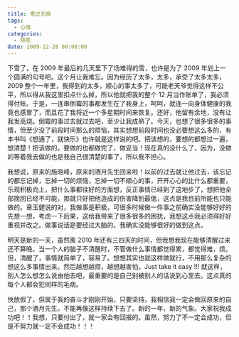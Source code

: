 ```yaml
---
title: 雪过无痕
tags:
  - 心情
categories:
  - 随笔
date: 2009-12-28 00:08:00
---
```


下雪了，在 2009 年最后的几天里下了场难得的雪，也许是为了 2009 年划上一个圆满的句号吧。这个月让我难忘。因为经历了太多，太多，承受了太多太多，2009 整个一年里，我得到的太多，顺心的事太多了，可能老天爷觉得这样不公平，所以得从我这里扣点什么掉，所以他就把我的整个 12 月当作账单了，我必须得付账。于是，一连串倒霉的事都发生在了我身上，呵呵，就连一向身体健康的我竟也感冒了，而且花了我将近一个多星期时间来恢复。还好，他留有余地，没有让我发高烧。倒霉的事过去就过去吧，至少让我成熟了。今天，也想了很多很多的事情，但至少没了前段时间那么的烦恼，其实想想前段时间也没必要想这么多的，有本书叫《想通了，就快乐》也许就是这样说的吧。把该想的，要想的都想过一遍，想清楚！把该做的，要做的也都做完了，做妥当！现在真的没什么了，因为，没做的等着我去做的也是我自己很清楚的事了，所以我不担心。

<!-- more -->

我想说，原来的施晓峰，原来的酒月先生回来啦！以前的过去就让他过去，该忘记的都忘记掉，忘掉一切的烦恼，忘掉一切不顺心的事，开开心心的比什么都重要，乐观积极向上，把什么事都往好的方面想，反正事情已经到了这地步了，想把他全部挽回已经不可能，那就只好把他造成的伤害降到最低，这点是我目前所能也只能做的。章玉健说的对，我做事是积极，可很多时候做一件事之前确实没能够好好的先想一想，考虑一下后果，这给我带来了很多很多的困扰，我想这点我必须得好好重视并改之。做事说话是要经过大脑的。我确实没能够很好的做到这点。

明天是新的一天，虽然离 2010 年还有三四天的时间，但我想我现在能够清醒过来还不算晚，当一个人的脑子不清醒时，不管做什么事情都觉得累，都觉得难，烦。但，清醒了，事情就简单了，容易了。想想其实也就这样做就行，不用那么复杂的想这么多事情出来。然后越想越烦，越想越害怕。Just take it easy !!! 就这样，别人怎么想怎么说由他去吧，最重要的是自己别被别人的话说到心里去。这点真的每个人都会犯同样的毛病。

快放假了，但属于我的奋斗才刚刚开始，只要坚持，我相信我一定会做回原来的自己，那个酒月先生。不能再像这样持续下去了。新的一年，新的气象。大家祝我成功吧！！我想，只要付出了，就一家会有回报的。虽然，努力了不一定会成功，但是不努力就一定不会成功！！！

